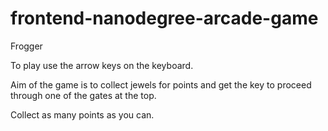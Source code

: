 frontend-nanodegree-arcade-game
===============================

Frogger

To play use the arrow keys on the keyboard.

Aim of the game is to collect jewels for points and get the key to proceed through one of the gates at the top.

Collect as many points as you can.
